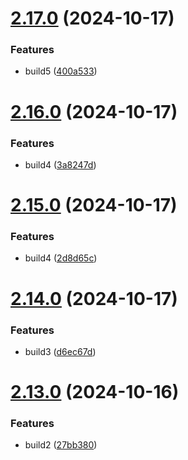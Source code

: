# [2.17.0](https://github.com/elobytesoftware/SemVerAuto/compare/v2.16.0...v2.17.0) (2024-10-17)


### Features

* build5 ([400a533](https://github.com/elobytesoftware/SemVerAuto/commit/400a533c992f8fb7a77dc519e9421a3a56b3122e))



# [2.16.0](https://github.com/elobytesoftware/SemVerAuto/compare/v2.15.0...v2.16.0) (2024-10-17)


### Features

* build4 ([3a8247d](https://github.com/elobytesoftware/SemVerAuto/commit/3a8247ddc7e84cc0e764029f55ecd77ab0ed591a))



# [2.15.0](https://github.com/elobytesoftware/SemVerAuto/compare/v2.14.0...v2.15.0) (2024-10-17)


### Features

* build4 ([2d8d65c](https://github.com/elobytesoftware/SemVerAuto/commit/2d8d65c508d921d182f044e7b60989d05a324c2c))



# [2.14.0](https://github.com/elobytesoftware/SemVerAuto/compare/v2.13.0...v2.14.0) (2024-10-17)


### Features

* build3 ([d6ec67d](https://github.com/elobytesoftware/SemVerAuto/commit/d6ec67d4ed9a87b6bde0c5dc17646eccab949715))



# [2.13.0](https://github.com/elobytesoftware/SemVerAuto/compare/v2.12.0...v2.13.0) (2024-10-16)


### Features

* build2 ([27bb380](https://github.com/elobytesoftware/SemVerAuto/commit/27bb380aaed12cc1be22118faf5957c3b11920a2))



